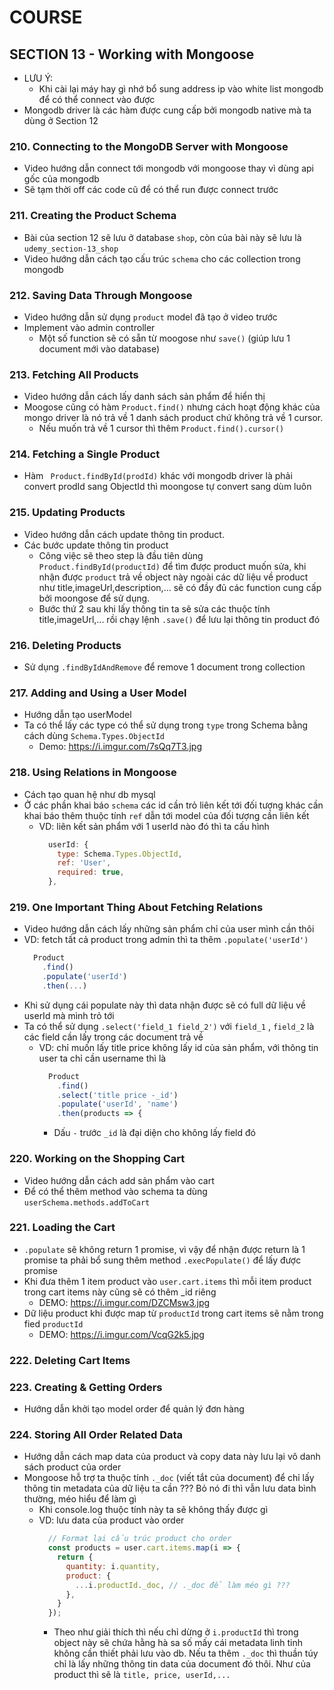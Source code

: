 # COURSE

## SECTION 13 - Working with Mongoose

- LƯU Ý: 
  - Khi cài lại máy hay gì nhớ bổ sung address ip vào white list mongodb để có thể connect vào được  
- Mongodb driver là các hàm được cung cấp bởi mongodb native mà ta dùng ở Section 12

### 210. Connecting to the MongoDB Server with Mongoose

- Video hướng dẫn connect tới mongodb với mongoose thay vì dùng api gốc của mongodb
- Sẽ tạm thời off các code cũ để có thể run được connect trước

### 211. Creating the Product Schema

- Bài của section 12 sẽ lưu ở database `shop`, còn của bài này sẽ lưu là `udemy_section-13_shop`
- Video hướng dẫn cách tạo cấu trúc `schema` cho các collection trong mongodb

### 212. Saving Data Through Mongoose

- Video hướng dẫn sử dụng `product` model đã tạo ở video trước
- Implement vào admin controller
  - Một số function sẽ có sẵn từ moogose như `save()` (giúp lưu 1 document mới vào database)

### 213. Fetching All Products

- Video hướng dẫn cách lấy danh sách sản phẩm để hiển thị
- Moogose cũng có hàm `Product.find()` nhưng cách hoạt động khác của mongo driver là nó trả về 1 danh sách product chứ không trả về 1 cursor. 
  - Nếu muốn trả về 1 cursor thì thêm `Product.find().cursor()`

### 214. Fetching a Single Product

- Hàm ` Product.findById(prodId)` khác với mongodb driver là phải convert prodId sang ObjectId thì moongose tự convert sang dùm luôn

### 215. Updating Products 

- Video hướng dẫn cách update thông tin product.
- Các bước update thông tin product
  - Công việc sẽ theo step là đầu tiên dùng `Product.findById(productId)` để tìm được product muốn sửa, khi nhận được `product` trả về object này ngoài các dữ liệu về product như title,imageUrl,description,... sẽ có đầy đủ các function cung cấp bởi moongose để sử dụng. 
  - Bước thứ 2 sau khi lấy thông tin ta sẽ sửa các thuộc tính title,imageUrl,... rồi chạy lệnh `.save()` để lưu lại thông tin product đó

### 216. Deleting Products

- Sử dụng `.findByIdAndRemove` để remove 1 document trong collection

### 217. Adding and Using a User Model

- Hướng dẫn tạo userModel 
- Ta có thể lấy các type có thể sử dụng trong `type` trong Schema bằng cách dùng `Schema.Types.ObjectId` 
  - Demo: https://i.imgur.com/7sQq7T3.jpg

### 218. Using Relations in Mongoose

- Cách tạo quan hệ như db mysql 
- Ở các phần khai báo `schema` các id cần trỏ liên kết tới đối tượng khác cần khai báo thêm thuộc tính `ref` dẫn tới model của đối tượng cần liên kết
  - VD: liên kết sản phẩm với 1 userId nào đó thì ta cấu hình
    ```javascript
      userId: {
        type: Schema.Types.ObjectId,
        ref: 'User',
        required: true,
      },
    ```

### 219. One Important Thing About Fetching Relations

- Video hướng dẫn cách lấy những sản phẩm chỉ của user mình cần thôi
- VD: fetch tất cả product trong admin thì ta thêm `.populate('userId')`
  ```javascript
    Product
      .find()
      .populate('userId')
      .then(...)
  ```
- Khi sử dụng cái populate này thì data nhận được sẽ có full dữ liệu về userId mà mình trỏ tới
- Ta có thể sử dụng `.select('field_1 field_2')` với `field_1` , `field_2` là các field cần lấy trong các document trả về
  - VD: chỉ muốn lấy title price không lấy id của sản phẩm, với thông tin user ta chỉ cần username thì là
    ```javascript
      Product
        .find()
        .select('title price -_id')
        .populate('userId', 'name')
        .then(products => {
    ```
    - Dấu `-` trước `_id` là đại diện cho không lấy field đó

### 220. Working on the Shopping Cart

- Video hướng dẫn cách add sản phẩm vào cart
- Để có thể thêm method vào schema ta dùng `userSchema.methods.addToCart`

### 221. Loading the Cart

- `.populate` sẽ không return 1 promise, vì vậy để nhận được return là 1 promise ta phải bổ sung thêm method `.execPopulate()` để lấy được promise
- Khi đưa thêm 1 item product vào `user.cart.items` thì mỗi item product trong cart items này cũng sẽ có thêm _id riêng
  - DEMO: https://i.imgur.com/DZCMsw3.jpg 
- Dữ liệu product khi được map từ `productId` trong cart items sẽ nằm trong fied `productId` 
  - DEMO: https://i.imgur.com/VcqG2k5.jpg 

### 222. Deleting Cart Items

### 223. Creating & Getting Orders

- Hướng dẫn khởi tạo model order để quản lý đơn hàng

### 224. Storing All Order Related Data

- Hướng dẫn cách map data của product và copy data này lưu lại vô danh sách product của order
- Mongoose hỗ trợ ta thuộc tính `._doc` (viết tắt của document) để chỉ lấy thông tin metadata của dữ liệu ta cần ??? Bỏ nó đi thì vẫn lưu data bình thường, méo hiểu để làm gì  
  - Khi console.log thuộc tính này ta sẽ không thấy được gì  
  - VD: lưu data của product vào order
    ```javascript
      // Format lại cấu trúc product cho order
      const products = user.cart.items.map(i => {
        return {
          quantity: i.quantity,
          product: {
            ...i.productId._doc, // ._doc để làm méo gì ???
          },
        }
      });
    ```
    - Theo như giải thích thì nếu chỉ dừng ở `i.productId` thì trong object này sẽ chứa hằng hà sa số mấy cái metadata linh tinh không cần thiết phải lưu vào db. Nếu ta thêm `._doc` thì thuần túy chỉ là lấy những thông tin data của document đó thôi. Như của product thì sẽ là `title, price, userId,...`


